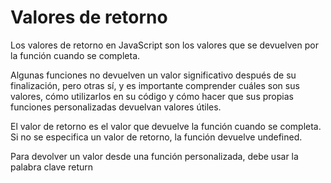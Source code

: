 #  Valores de retorno
Los valores de retorno en JavaScript son los valores que se devuelven por la función cuando se completa.

Algunas funciones no devuelven un valor significativo después de su finalización, pero otras sí, y es importante comprender cuáles son sus valores, cómo utilizarlos en su código y cómo hacer que sus propias funciones personalizadas devuelvan valores útiles.

El valor de retorno es el valor que devuelve la función cuando se completa. Si no se especifica un valor de retorno, la función devuelve undefined.

Para devolver un valor desde una función personalizada, debe usar la palabra clave return